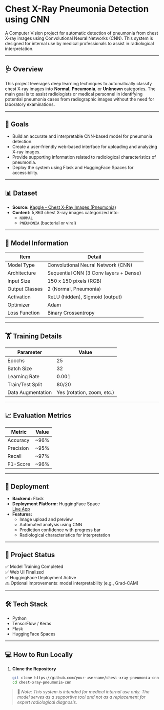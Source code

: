 # Chest X-Ray Pneumonia Detection using CNN

A Computer Vision project for automatic detection of pneumonia from chest X-ray images using Convolutional Neural Networks (CNN). This system is designed for internal use by medical professionals to assist in radiological interpretation.

---

## 🩺 Overview

This project leverages deep learning techniques to automatically classify chest X-ray images into **Normal**, **Pneumonia**, or **Unknown** categories. The main goal is to assist radiologists or medical personnel in identifying potential pneumonia cases from radiographic images without the need for laboratory examinations.

---

## 🎯 Goals

- Build an accurate and interpretable CNN-based model for pneumonia detection.
- Create a user-friendly web-based interface for uploading and analyzing X-ray images.
- Provide supporting information related to radiological characteristics of pneumonia.
- Deploy the system using Flask and HuggingFace Spaces for accessibility.

---

## 📊 Dataset

- **Source:** [Kaggle - Chest X-Ray Images (Pneumonia)](https://www.kaggle.com/datasets/paultimothymooney/chest-xray-pneumonia/data)
- **Content:** 5,863 chest X-ray images categorized into:
  - `NORMAL`
  - `PNEUMONIA` (bacterial or viral)

---

## 🧠 Model Information

| Item           | Detail                                 |
|----------------|----------------------------------------|
| Model Type     | Convolutional Neural Network (CNN)     |
| Architecture   | Sequential CNN (3 Conv layers + Dense) |
| Input Size     | 150 x 150 pixels (RGB)                 |
| Output Classes | 2 (Normal, Pneumonia)                  |
| Activation     | ReLU (hidden), Sigmoid (output)        |
| Optimizer      | Adam                                   |
| Loss Function  | Binary Crossentropy                    |

---

## 🏋️ Training Details

| Parameter          | Value        |
|--------------------|--------------|
| Epochs             | 25           |
| Batch Size         | 32           |
| Learning Rate      | 0.001        |
| Train/Test Split   | 80/20        |
| Data Augmentation  | Yes (rotation, zoom, etc.) |

---

## 📈 Evaluation Metrics

| Metric             | Value        |
|--------------------|--------------|
| Accuracy           | ~96%         |
| Precision          | ~95%         |
| Recall             | ~97%         |
| F1-Score           | ~96%         |

---

## 🚀 Deployment

- **Backend:** Flask
- **Deployment Platform:** HuggingFace Space  
  [Live App](https://huggingface.co/spaces/jimikeren/pneumonia-detection)
- **Features:**
  - Image upload and preview
  - Automated analysis using CNN
  - Prediction confidence with progress bar
  - Radiological characteristics for interpretation

---

## 📌 Project Status

✅ Model Training Completed  
✅ Web UI Finalized  
✅ HuggingFace Deployment Active  
🔜 Optional improvements: model interpretability (e.g., Grad-CAM)

---

## 🛠️ Tech Stack

- Python
- TensorFlow / Keras
- Flask
- HuggingFace Spaces

---

## 💻 How to Run Locally

1. **Clone the Repository**
   ```bash
   git clone https://github.com/your-username/chest-xray-pneumonia-cnn.git
   cd chest-xray-pneumonia-cnn
   
   ```

> 📌 *Note: This system is intended for medical internal use only. The model serves as a supportive tool and not as a replacement for expert radiological diagnosis.*
